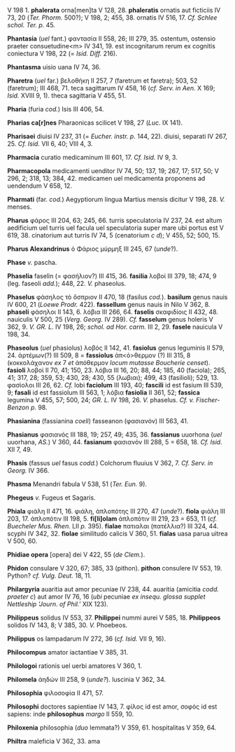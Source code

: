 V 198 1. **phalerata** orna\[men\]ta V 128, 28. **phaleratis** ornatis
aut ficticiis IV 73, 20 (*Ter. Phorm.* 500?); V 198, 2; 455, 38. ornatis
IV 516, 17. *Cf. Schlee schol. Ter. p.* 45.

**Phantasia** (*uel* fant.) φαντασία II 558, 26; III 279, 35. ostentum,
ostensio praeter consuetudine\<m\> IV 341, 19. est incognitarum rerum ex
cognitis coniectura V 198, 22 (= *Isid. Diff.* 216).

**Phantasma** uisio uana IV 74, 36.

**Pharetra** (*uel* far.) βελοθήκη II 257, 7 (faretrum et faretra); 503,
52 (faretrum); III 468, 71. teca sagittarum IV 458, 16 (*cf. Serv. in
Aen.* X 169; *Isid.* XVIII 9, 1). theca sagittaria V 455, 51.

**Pharia** (furia *cod.*) Isis III 406, 54.

**Pharias ca\[r\]nes** Pharaonicas scilicet V 198, 27 (*Luc.* IX 141).

**Pharisaei** diuisi IV 237, 31 (= *Eucher. instr. p.* 144, 22). diuisi,
separati IV 267, 25. *Cf. Isid.* VII 6, 40; VIII 4, 3.

**Pharmacia** curatio medicaminum III 601, 17. *Cf. Isid.* IV 9, 3.

**Pharmacopola** medicamenti uenditor IV 74, 50; 137, 19; 267, 17; 517,
50; V 296, 2; 318, 13; 384, 42. medicamen uel medicamenta proponens ad
uendendum V 658, 12.

**Pharmati** (far. *cod.*) Aegyptiorum lingua Martius mensis dicitur V
198, 28. *V.* menses.

**Pharus** φάρος III 204, 63; 245, 66. turris speculatoria IV 237, 24.
est altum aedificium uel turris uel facula uel speculatoria super mare
ubi portus est V 619, 38. cinatorium aut turris IV 74, 5 (cenatorium *c
d*); V 455, 52; 500, 15.

**Pharus Alexandrinus** ὁ Φάριος μύρμηξ III 245, 67 (*unde*?).

**Phase** *v.* pascha.

**Phaselia** faselin (= φασήλιον?) III 415, 36. **fasilia** λοβοί III
379, 18; 474, 9 (leg. faseoli *add.*); 448, 22. *V.* phaseolus.

**Phaselus** φάσηλος τὸ ὄσπριον II 470, 18 (fasilus *cod.*).
**basilum** genus nauis IV 600, 21 (*Loewe Prodr.* 422). **fassellum**
genus nauis in Nilo V 362, 8. **phaseli** φάσηλοι II 143, 6. λόβια III
266, 64. **faselis** σκαφιδίοις II 432, 48. nauiculis V 500, 25 (*Verg.
Georg.* IV 289). *Cf.* **fasselum** genus holeris V 362, 9. *V. GR. L.*
IV 198, 26; *schol. ad Hor. carm.* III 2, 29. **fasele** nauicula V 198,
34.

**Phaseolus** (*uel* phasiolus) λοβός II 142, 41. **fasiolus** genus
leguminis II 579, 24. ἀρτέμων(?) III 509, 8 = **fassiolus**
ἀπ\<ό\>θερμον (?) III 315, 8 (κοκκολάχανον *ex* 7 *et* ἀπόθερμον *locum
mutasse Boucherie censet*). **fasioli** λοβοί II 70, 41; 150, 23. λόβια
III 16, 20; 88, 44; 185, 40 (faciola); 265, 41; 317, 28; 359, 53; 430,
28; 430, 55 (λωβιαι); 499, 43 (fasilioli); 529, 13. φασίολοι III 26, 62.
*Cf.* lobi **faciolum** III 193, 40; **fascili** id est fasium III 539,
9; **fasali** id est fassiolum III 563, 1; λόβια **fasiolia** II 361,
52; **fassica** legumina V 455, 57; 500, 24; *GR. L.* IV 198, 26. *V.*
phaselus. *Cf. v. Fischer-Benzon p.* 98.

**Phasianina** (fassianina *coeli*) fasseanon (φασιανόν) III 563, 41.

**Phasianus** φασιανός III 188, 19; 257, 49; 435, 36. **fassianus**
uuorhona (*uel* uuorhana, *AS.*) V 360, 44. **fasianum** φασιανόν III 288,
5 = 658, 18. *Cf. Isid.* XII 7, 49.

**Phasis** (fassus *uel* fasus *codd.*) Colchorum fluuius V 362, 7. *Cf.
Serv. in Georg.* IV 366.

**Phasma** Menandri fabula V 538, 51 (*Ter. Eun.* 9).

**Phegeus** *v.* Fugeus et Sagaris.

**Phiala** φιάλη II 471, 16. φιάλη, ἁπλοπότης III 270, 47 (*unde*?).
**fiola** φιάλη III 203, 17. ἁπλοπότιν III 198, 5. **fi\[li\]olam**
ἁπλοπότιν III 219, 23 = 653, 11 (*cf. Buecheler Mus. Rhen.* LII *p.*
395). **fialae** πατιαλαι (πατέλλια?) III 324, 44. scyphi IV 342, 32.
**fiolae** similitudo calicis V 360, 51. **fialas** uasa parua uitrea V
500, 60.

**Phidiae opera** \[opera\] dei V 422, 55 (*de Clem.*).

**Phidon** consulare V 320, 67; 385, 33 (pithon). **pithon** consulere
IV 553, 19. Python? *cf. Vulg. Deut.* 18, 11.

**Philargyria** auaritia aut amor pecuniae IV 238, 44. auaritia
(amicitia *codd. praeter c*) aut amor IV 76, 16 (*ubi* pecuniae *ex
insequ. glossa supplet Nettleship 'Journ. of Phil.'* XIX 123).

**Philippeus** solidus IV 553, 37. **Philippei** nummi aurei V 585, 18.
**Philippeos** solidos IV 143, 8; V 385, 30. *V.* Phoebeos.

**Philippus** os lampadarum IV 272, 36 (*cf. Isid.* VII 9, 16).

**Philocompus** amator iactantiae V 385, 31.

**Philologoi** rationis uel uerbi amatores V 360, 1.

**Philomela** ἀηδών III 258, 9 (*unde?*). luscinia V 362, 34.

**Philosophia** φιλοσοφία II 471, 57.

**Philosophi** doctores sapientiae IV 143, 7. φίλος id est amor, σοφός
id est sapiens: inde **philosophus** *margo* II 559, 10.

**Philoxenia** philosophia (*duo* lemmata?) V 359, 61. hospitalitas V
359, 64.

**Philtra** maleficia V 362, 33. ama
